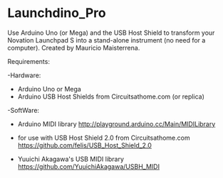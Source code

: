 # Launchdino_Pro
Use Arduino Uno (or Mega) and the USB Host Shield to transform your Novation Launchpad S into a stand-alone instrument (no need for a computer). Created by Mauricio Maisterrena.
  
 Requirements:
 
-Hardware:
 * Arduino Uno or Mega
 * Arduino USB Host Shields from Circuitsathome.com (or replica)
  
 
-SoftWare:
 * Arduino MIDI library
   http://playground.arduino.cc/Main/MIDILibrary
  
 * for use with USB Host Shield 2.0 from Circuitsathome.com
   https://github.com/felis/USB_Host_Shield_2.0
 
 * Yuuichi Akagawa's USB MIDI library
   https://github.com/YuuichiAkagawa/USBH_MIDI
